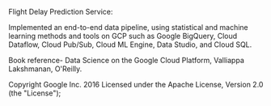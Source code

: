 Flight Delay Prediction Service: 

Implemented an end-to-end data pipeline, using statistical and machine learning methods and tools on GCP such as Google BigQuery, Cloud Dataflow, Cloud Pub/Sub, Cloud ML Engine, Data Studio, and Cloud SQL. 

Book reference- Data Science on the Google Cloud Platform, Valliappa Lakshmanan, O'Reilly. 

Copyright Google Inc. 2016
Licensed under the Apache License, Version 2.0 (the "License");
